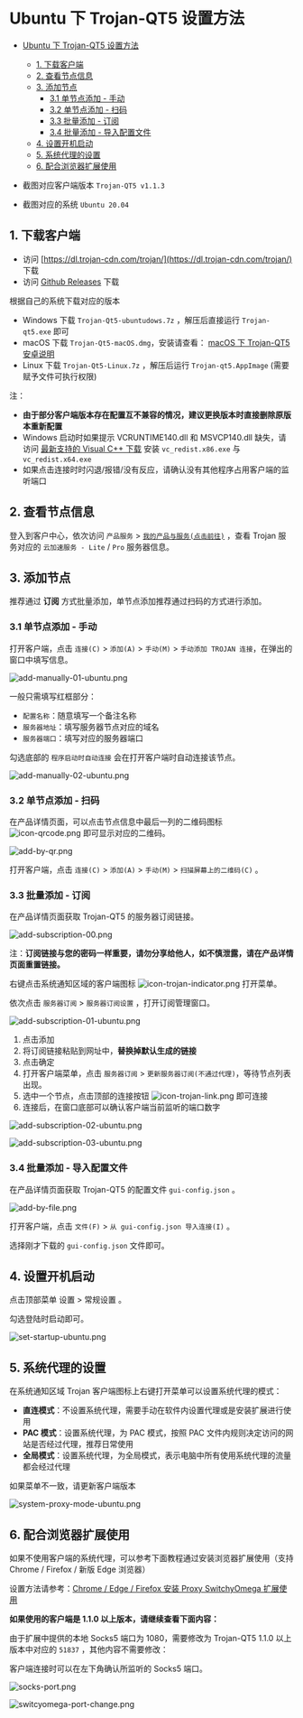 # Ubuntu 下 Trojan-QT5 设置方法
- [Ubuntu 下 Trojan-QT5 设置方法](#ubuntu-下-trojan-qt5-设置方法)
  - [1. 下载客户端](#1-下载客户端)
  - [2. 查看节点信息](#2-查看节点信息)
  - [3. 添加节点](#3-添加节点)
    - [3.1 单节点添加 - 手动](#31-单节点添加---手动)
    - [3.2 单节点添加 - 扫码](#32-单节点添加---扫码)
    - [3.3 批量添加 - 订阅](#33-批量添加---订阅)
    - [3.4 批量添加 - 导入配置文件](#34-批量添加---导入配置文件)
  - [4. 设置开机启动](#4-设置开机启动)
  - [5. 系统代理的设置](#5-系统代理的设置)
  - [6. 配合浏览器扩展使用](#6-配合浏览器扩展使用)

- 截图对应客户端版本 `Trojan-QT5 v1.1.3`
- 截图对应的系统 `Ubuntu 20.04`

## 1. 下载客户端

- 访问 [https://dl.trojan-cdn.com/trojan/](https://dl.trojan-cdn.com/trojan/) 下载 
- 访问 [Github Releases](https://github.com/Trojan-Qt5/Trojan-Qt5/releases) 下载

根据自己的系统下载对应的版本

- Windows 下载 `Trojan-Qt5-ubuntudows.7z` ，解压后直接运行 `Trojan-qt5.exe` 即可
- macOS 下载 `Trojan-Qt5-macOS.dmg`，安装请查看： [macOS 下 Trojan-QT5 安卓说明](/zh_CN/trojan/mac-trojan-qt5-install-guide.md)
- Linux 下载 `Trojan-Qt5-Linux.7z` ，解压后运行 `Trojan-qt5.AppImage` (需要赋予文件可执行权限)


注：
- **由于部分客户端版本存在配置互不兼容的情况，建议更换版本时直接删除原版本重新配置** 
- Windows 启动时如果提示 VCRUNTIME140.dll 和 MSVCP140.dll 缺失，请访问 [最新支持的 Visual C++ 下载](https://support.microsoft.com/zh-cn/help/2977003/the-latest-supported-visual-c-downloads) 安装 `vc_redist.x86.exe` 与 `vc_redist.x64.exe`
- 如果点击连接时时闪退/报错/没有反应，请确认没有其他程序占用客户端的监听端口

## 2. 查看节点信息

登入到客户中心，依次访问 `产品服务` > [`我的产品与服务(点击前往)`](https://portal.shadowsocks.nz/clientarea.php?action=products) ，查看 Trojan 服务对应的 `云加速服务 - Lite` / `Pro` 服务器信息。

## 3. 添加节点

推荐通过 **订阅** 方式批量添加，单节点添加推荐通过扫码的方式进行添加。

### 3.1 单节点添加 - 手动

打开客户端，点击 `连接(C)` > `添加(A)` > `手动(M)` > `手动添加 TROJAN 连接`，在弹出的窗口中填写信息。

![add-manually-01-ubuntu.png](/images/trojan/troajn-qt/add-manually-01-ubuntu.png)  

一般只需填写红框部分：

- `配置名称`：随意填写一个备注名称
- `服务器地址`：填写服务器节点对应的域名
- `服务器端口`：填写对应的服务器端口

勾选底部的 `程序启动时自动连接` 会在打开客户端时自动连接该节点。  

![add-manually-02-ubuntu.png](/images/trojan/troajn-qt/add-manually-02-ubuntu.png)

### 3.2 单节点添加 - 扫码

在产品详情页面，可以点击节点信息中最后一列的二维码图标 ![icon-qrcode.png](/images/icon-qrcode.png) 即可显示对应的二维码。

![add-by-qr.png](/images/trojan/troajn-qt/add-by-qr.png) 

打开客户端，点击 `连接(C)` > `添加(A)` > `手动(M)` > `扫描屏幕上的二维码(C)` 。

### 3.3 批量添加 - 订阅

在产品详情页面获取 Trojan-QT5 的服务器订阅链接。

![add-subscription-00.png](/images/trojan/troajn-qt/add-subscription-00.png)

注：**订阅链接与您的密码一样重要，请勿分享给他人，如不慎泄露，请在产品详情页面重置链接。**

右键点击系统通知区域的客户端图标 ![icon-trojan-indicator.png](/images/icon-trojan-indicator.png) 打开菜单。

依次点击 `服务器订阅` > `服务器订阅设置` ，打开订阅管理窗口。

![add-subscription-01-ubuntu.png](/images/trojan/troajn-qt/add-subscription-01-ubuntu.png)

1. 点击添加
2. 将订阅链接粘贴到网址中，**替换掉默认生成的链接**
3. 点击确定
4. 打开客户端菜单，点击 `服务器订阅` > `更新服务器订阅(不通过代理)`，等待节点列表出现。
5. 选中一个节点，点击顶部的连接按钮 ![icon-trojan-link.png](/images/icon-trojan-link.png) 即可连接
6. 连接后，在窗口底部可以确认客户端当前监听的端口数字

![add-subscription-02-ubuntu.png](/images/trojan/troajn-qt/add-subscription-02-ubuntu.png)

![add-subscription-03-ubuntu.png](/images/trojan/troajn-qt/add-subscription-03-ubuntu.png)


### 3.4 批量添加 - 导入配置文件

在产品详情页面获取 Trojan-QT5 的配置文件 `gui-config.json` 。

![add-by-file.png](/images/trojan/troajn-qt/add-by-file.png)

打开客户端，点击 `文件(F)` > `从 gui-config.json 导入连接(I)` 。

选择刚才下载的 `gui-config.json` 文件即可。 

## 4. 设置开机启动

点击顶部菜单 设置 > 常规设置 。

勾选登陆时启动即可。

![set-startup-ubuntu.png](/images/trojan/troajn-qt/set-startup-ubuntu.png)

## 5. 系统代理的设置

在系统通知区域 Trojan 客户端图标上右键打开菜单可以设置系统代理的模式：

- **直连模式**：不设置系统代理，需要手动在软件内设置代理或是安装扩展进行使用
- **PAC 模式**：设置系统代理，为 PAC 模式，按照 PAC 文件内规则决定访问的网站是否经过代理，推荐日常使用
- **全局模式**：设置系统代理，为全局模式，表示电脑中所有使用系统代理的流量都会经过代理

如果菜单不一致，请更新客户端版本

![system-proxy-mode-ubuntu.png](/images/trojan/troajn-qt/system-proxy-mode-ubuntu.png)

## 6. 配合浏览器扩展使用

如果不使用客户端的系统代理，可以参考下面教程通过安装浏览器扩展使用（支持 Chrome / Firefox / 新版 Edge 浏览器）

设置方法请参考：[Chrome / Edge / Firefox 安装 Proxy SwitchyOmega 扩展使用](/zh_CN/browser/proxy-switchyomega-setup-guide.md)  

**如果使用的客户端是 1.1.0 以上版本，请继续查看下面内容：**

由于扩展中提供的本地 Socks5 端口为 1080，需要修改为 Trojan-QT5 1.1.0 以上版本中对应的 `51837` ，其他内容不需要修改：

客户端连接时可以在左下角确认所监听的 Socks5 端口。

![socks-port.png](/images/trojan/troajn-qt/socks-port.png)

![switcyomega-port-change.png](/images/trojan/troajn-qt/switcyomega-port-change.png)





